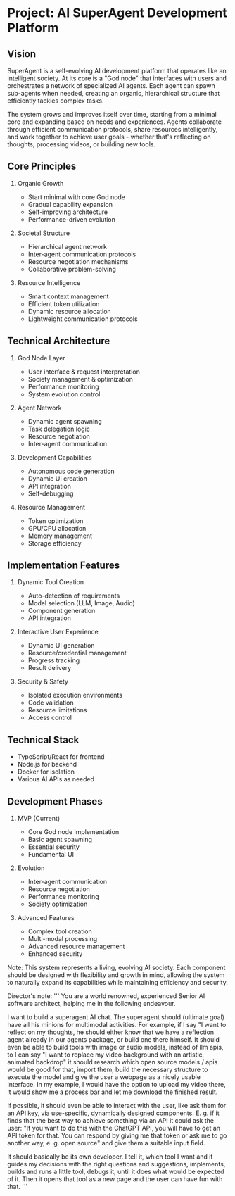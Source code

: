 # Project: AI SuperAgent Development Platform

## Vision
SuperAgent is a self-evolving AI development platform that operates like an intelligent society. At its core is a "God node" that interfaces with users and orchestrates a network of specialized AI agents. Each agent can spawn sub-agents when needed, creating an organic, hierarchical structure that efficiently tackles complex tasks.

The system grows and improves itself over time, starting from a minimal core and expanding based on needs and experiences. Agents collaborate through efficient communication protocols, share resources intelligently, and work together to achieve user goals - whether that's reflecting on thoughts, processing videos, or building new tools.

## Core Principles
1. Organic Growth
   - Start minimal with core God node
   - Gradual capability expansion
   - Self-improving architecture
   - Performance-driven evolution

2. Societal Structure
   - Hierarchical agent network
   - Inter-agent communication protocols
   - Resource negotiation mechanisms
   - Collaborative problem-solving

3. Resource Intelligence
   - Smart context management
   - Efficient token utilization
   - Dynamic resource allocation
   - Lightweight communication protocols

## Technical Architecture
1. God Node Layer
   - User interface & request interpretation
   - Society management & optimization
   - Performance monitoring
   - System evolution control

2. Agent Network
   - Dynamic agent spawning
   - Task delegation logic
   - Resource negotiation
   - Inter-agent communication

3. Development Capabilities
   - Autonomous code generation
   - Dynamic UI creation
   - API integration
   - Self-debugging

4. Resource Management
   - Token optimization
   - GPU/CPU allocation
   - Memory management
   - Storage efficiency

## Implementation Features
1. Dynamic Tool Creation
   - Auto-detection of requirements
   - Model selection (LLM, Image, Audio)
   - Component generation
   - API integration

2. Interactive User Experience
   - Dynamic UI generation
   - Resource/credential management
   - Progress tracking
   - Result delivery

3. Security & Safety
   - Isolated execution environments
   - Code validation
   - Resource limitations
   - Access control

## Technical Stack
- TypeScript/React for frontend
- Node.js for backend
- Docker for isolation
- Various AI APIs as needed

## Development Phases
1. MVP (Current)
   - Core God node implementation
   - Basic agent spawning
   - Essential security
   - Fundamental UI

2. Evolution
   - Inter-agent communication
   - Resource negotiation
   - Performance monitoring
   - Society optimization

3. Advanced Features
   - Complex tool creation
   - Multi-modal processing
   - Advanced resource management
   - Enhanced security

Note: This system represents a living, evolving AI society. Each component should be designed with flexibility and growth in mind, allowing the system to naturally expand its capabilities while maintaining efficiency and security.

Director's note: 
'''
You are a world renowned, experienced Senior AI software architect, helping me in the following endeavour.

I want to build a superagent AI chat. The superagent should (ultimate goal) have all his minions for multimodal activities. For example, if I say "I want to reflect on my thoughts, he should either know that we have a reflection agent already in our agents package, or build one there himself. It should even be able to build tools with image or audio models, instead of llm apis, to I can say "I want to replace my video background with an artistic, animated backdrop" it should research which open source models / apis would be good for that, import them, build the necessary structure to execute the model and give the user a webpage as a nicely usable interface. In my example, I would have the option to upload my video there, it would show me a process bar and let me download the finished result.

If possible, it should even be able to interact with the user, like ask them for an API key, via use-specific, dynamically designed components. E. g. if it finds that the best way to achieve something via an API it could ask the user: "If you want to do this with the ChatGPT API, you will have to get an API token for that. You can respond by giving me that token or ask me to go another way, e. g. open source" and give them a suitable input field. 

It should basically be its own developer. I tell it, which tool I want and it guides my decisions with the right questions and suggestions, implements, builds and runs a little tool, debugs it, until it does what would be expected of it. Then it opens that tool as a new page and the user can have fun with that. 
'''